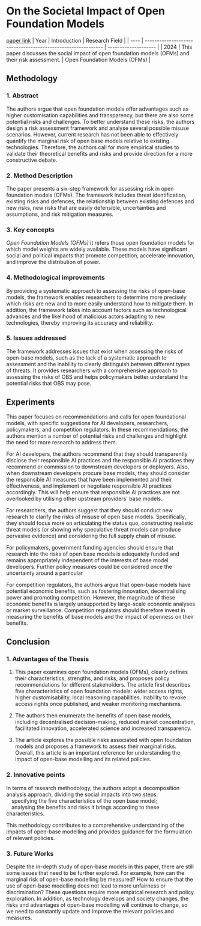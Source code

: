 # On the Societal Impact of Open Foundation Models
[paper link](https://arxiv.org/pdf/2403.07918) 
| Year | Introduction                                                         | Research Field                 |
| ---- | ------------------------------------------------------------ | -------------------- |
| 2024 |  This paper discusses the social impact of open foundation models (OFMs) and their risk assessment.          | Open Foundation Models  (OFMs)       |

## Methodology

### 1. Abstract
The authors argue that open foundation models offer advantages such as higher customisation capabilities and transparency, but there are also some potential risks and challenges. To better understand these risks, the authors design a risk assessment framework and analyse several possible misuse scenarios. However, current research has not been able to effectively quantify the marginal risk of open base models relative to existing technologies. Therefore, the authors call for more empirical studies to validate their theoretical benefits and risks and provide direction for a more constructive debate.

### 2. Method Description 
The paper presents a six-step framework for assessing risk in open foundation models (OFMs). The framework includes threat identification, existing risks and defences, the relationship between existing defences and new risks, new risks that are easily defensible, uncertainties and assumptions, and risk mitigation measures.

### 3. Key concepts
_Open Foundation Models (OFMs)_ it refers those open foundation models for which model weights are widely available. These models have significant social and political impacts that promote competition, accelerate innovation, and improve the distribution of power.

### 4. Methodological improvements
By providing a systematic approach to assessing the risks of open-base models, the framework enables researchers to determine more precisely which risks are new and to more easily understand how to mitigate them. In addition, the framework takes into account factors such as technological advances and the likelihood of malicious actors adapting to new technologies, thereby improving its accuracy and reliability.

### 5. Issues addressed 
The framework addresses issues that exist when assessing the risks of open-base models, such as the lack of a systematic approach to assessment and the inability to clearly distinguish between different types of threats. It provides researchers with a comprehensive approach to assessing the risks of OBS and helps policymakers better understand the potential risks that OBS may pose.

## Experiments
This paper focuses on recommendations and calls for open foundational models, with specific suggestions for AI developers, researchers, policymakers, and competition regulators. In these recommendations, the authors mention a number of potential risks and challenges and highlight the need for more research to address them.

For AI developers, the authors recommend that they should transparently disclose their responsible AI practices and the responsible AI practices they recommend or commission to downstream developers or deployers. Also, when downstream developers procure base models, they should consider the responsible AI measures that have been implemented and their effectiveness, and implement or negotiate responsible AI practices accordingly. This will help ensure that responsible AI practices are not overlooked by utilising other upstream providers' base models.

For researchers, the authors suggest that they should conduct new research to clarify the risks of misuse of open base models. Specifically, they should focus more on articulating the status quo, constructing realistic threat models (or showing why speculative threat models can produce pervasive evidence) and considering the full supply chain of misuse.

For policymakers, government funding agencies should ensure that research into the risks of open base models is adequately funded and remains appropriately independent of the interests of base model developers. Further policy measures could be considered once the uncertainty around a particular

For competition regulators, the authors argue that open-base models have potential economic benefits, such as fostering innovation, decentralising power and promoting competition. However, the magnitude of these economic benefits is largely unsupported by large-scale economic analyses or market surveillance. Competition regulators should therefore invest in measuring the benefits of base models and the impact of openness on their benefits. 

## Conclusion

### 1. Advantages of the Thesis
  1. This paper examines open foundation models (OFMs), clearly defines their characteristics, strengths, and risks, and proposes policy recommendations for different stakeholders. The article first describes five characteristics of open foundation models: wider access rights, higher customisability, local reasoning capabilities, inability to revoke access rights once published, and weaker monitoring mechanisms. 

  2. The authors then enumerate the benefits of open base models, including decentralised decision-making, reduced market concentration, facilitated innovation, accelerated science and increased transparency.
  
  3. The article explores the possible risks associated with open foundation models and proposes a framework to assess their marginal risks. Overall, this article is an important reference for understanding the impact of open-base modelling and its related policies.

### 2. Innovative points
In terms of research methodology, the authors adopt a decomposition analysis approach, dividing the social impacts into two steps: 
<br>&emsp;specifying the five characteristics of the open base model; 
<br>&emsp;analysing the benefits and risks it brings according to these characteristics. 

This methodology contributes to a comprehensive understanding of the impacts of open-base modelling and provides guidance for the formulation of relevant policies.

### 3. Future Works
Despite the in-depth study of open-base models in this paper, there are still some issues that need to be further explored. For example, how can the marginal risk of open-base modelling be measured? How to ensure that the use of open-base modelling does not lead to more unfairness or discrimination? These questions require more empirical research and policy exploration. In addition, as technology develops and society changes, the risks and advantages of open-base modelling will continue to change, so we need to constantly update and improve the relevant policies and measures. 

